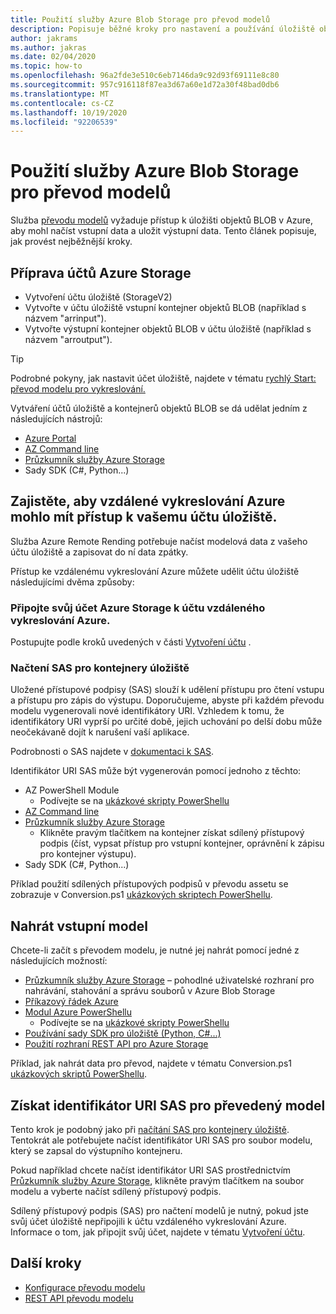 ```yaml
---
title: Použití služby Azure Blob Storage pro převod modelů
description: Popisuje běžné kroky pro nastavení a používání úložiště objektů BLOB pro převod modelu.
author: jakrams
ms.author: jakras
ms.date: 02/04/2020
ms.topic: how-to
ms.openlocfilehash: 96a2fde3e510c6eb7146da9c92d93f69111e8c80
ms.sourcegitcommit: 957c916118f87ea3d67a60e1d72a30f48bad0db6
ms.translationtype: MT
ms.contentlocale: cs-CZ
ms.lasthandoff: 10/19/2020
ms.locfileid: "92206539"
---
```

# <a name="use-azure-blob-storage-for-model-conversion"></a>Použití služby Azure Blob Storage pro převod modelů

Služba [převodu modelů](model-conversion.md) vyžaduje přístup k úložišti objektů BLOB v Azure, aby mohl načíst vstupní data a uložit výstupní data. Tento článek popisuje, jak provést nejběžnější kroky.

## <a name="prepare-azure-storage-accounts"></a>Příprava účtů Azure Storage

- Vytvoření účtu úložiště (StorageV2)
- Vytvořte v účtu úložiště vstupní kontejner objektů BLOB (například s názvem "arrinput").
- Vytvořte výstupní kontejner objektů BLOB v účtu úložiště (například s názvem "arroutput").

> [!TIP]
> Podrobné pokyny, jak nastavit účet úložiště, najdete v tématu [rychlý Start: převod modelu pro vykreslování.](../../quickstarts/convert-model.md)

Vytváření účtů úložiště a kontejnerů objektů BLOB se dá udělat jedním z následujících nástrojů:

- [Azure Portal](https://portal.azure.com)
- [AZ Command line](/cli/azure/install-azure-cli?view=azure-cli-latest)
- [Průzkumník služby Azure Storage](https://azure.microsoft.com/features/storage-explorer/)
- Sady SDK (C#, Python...)

## <a name="ensure-azure-remote-rendering-can-access-your-storage-account"></a>Zajistěte, aby vzdálené vykreslování Azure mohlo mít přístup k vašemu účtu úložiště.

Služba Azure Remote Rending potřebuje načíst modelová data z vašeho účtu úložiště a zapisovat do ní data zpátky.

Přístup ke vzdálenému vykreslování Azure můžete udělit účtu úložiště následujícími dvěma způsoby:

### <a name="connect-your-azure-storage-account-with-your-azure-remote-rendering-account"></a>Připojte svůj účet Azure Storage k účtu vzdáleného vykreslování Azure.

Postupujte podle kroků uvedených v části [Vytvoření účtu](../create-an-account.md#link-storage-accounts) .

### <a name="retrieve-sas-for-the-storage-containers"></a>Načtení SAS pro kontejnery úložiště

Uložené přístupové podpisy (SAS) slouží k udělení přístupu pro čtení vstupu a přístupu pro zápis do výstupu. Doporučujeme, abyste při každém převodu modelu vygenerovali nové identifikátory URI. Vzhledem k tomu, že identifikátory URI vyprší po určité době, jejich uchování po delší dobu může neočekávaně dojít k narušení vaší aplikace.

Podrobnosti o SAS najdete v [dokumentaci k SAS](../../../storage/common/storage-sas-overview.md).

Identifikátor URI SAS může být vygenerován pomocí jednoho z těchto:

- AZ PowerShell Module
  - Podívejte se na [ukázkové skripty PowerShellu](../../samples/powershell-example-scripts.md)
- [AZ Command line](/cli/azure/install-azure-cli?view=azure-cli-latest)
- [Průzkumník služby Azure Storage](https://azure.microsoft.com/features/storage-explorer/)
  - Klikněte pravým tlačítkem na kontejner získat sdílený přístupový podpis (číst, vypsat přístup pro vstupní kontejner, oprávnění k zápisu pro kontejner výstupu).
- Sady SDK (C#, Python...)

Příklad použití sdílených přístupových podpisů v převodu assetu se zobrazuje v Conversion.ps1 [ukázkových skriptech PowerShellu](../../samples/powershell-example-scripts.md#script-conversionps1).

## <a name="upload-an-input-model"></a>Nahrát vstupní model

Chcete-li začít s převodem modelu, je nutné jej nahrát pomocí jedné z následujících možností:

- [Průzkumník služby Azure Storage](https://azure.microsoft.com/features/storage-explorer/) – pohodlné uživatelské rozhraní pro nahrávání, stahování a správu souborů v Azure Blob Storage
- [Příkazový řádek Azure](../../../storage/blobs/storage-quickstart-blobs-cli.md)
- [Modul Azure PowerShellu](/powershell/azure/install-az-ps?view=azps-2.2.0)
  - Podívejte se na [ukázkové skripty PowerShellu](../../samples/powershell-example-scripts.md)
- [Používání sady SDK pro úložiště (Python, C#...)](../../../storage/index.yml)
- [Použití rozhraní REST API pro Azure Storage](/rest/api/storageservices/blob-service-rest-api)

Příklad, jak nahrát data pro převod, najdete v tématu Conversion.ps1 [ukázkových skriptů PowerShellu](../../samples/powershell-example-scripts.md#script-conversionps1).

## <a name="get-a-sas-uri-for-the-converted-model"></a>Získat identifikátor URI SAS pro převedený model

Tento krok je podobný jako při [načítání SAS pro kontejnery úložiště](#retrieve-sas-for-the-storage-containers). Tentokrát ale potřebujete načíst identifikátor URI SAS pro soubor modelu, který se zapsal do výstupního kontejneru.

Pokud například chcete načíst identifikátor URI SAS prostřednictvím [Průzkumník služby Azure Storage](https://azure.microsoft.com/features/storage-explorer/), klikněte pravým tlačítkem na soubor modelu a vyberte načíst sdílený přístupový podpis.

Sdílený přístupový podpis (SAS) pro načtení modelů je nutný, pokud jste svůj účet úložiště nepřipojili k účtu vzdáleného vykreslování Azure. Informace o tom, jak připojit svůj účet, najdete v tématu [Vytvoření účtu](../create-an-account.md#link-storage-accounts).

## <a name="next-steps"></a>Další kroky

- [Konfigurace převodu modelu](configure-model-conversion.md)
- [REST API převodu modelu](conversion-rest-api.md)